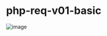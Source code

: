 # php-req-v01-basic

![image](https://user-images.githubusercontent.com/1501327/159116689-e11ebe6b-cc96-4902-83d2-0ee020aae8e1.png)
